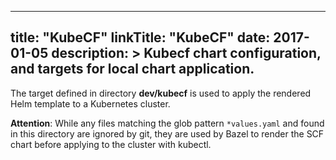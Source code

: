   
---
title: "KubeCF"
linkTitle: "KubeCF"
date: 2017-01-05
description: >
   Kubecf chart configuration, and targets for local chart application.
---

The target defined in directory __dev/kubecf__ is used to apply the
rendered Helm template to a Kubernetes cluster.

__Attention__: While any files matching the glob pattern
`*values.yaml` and found in this directory are ignored by git, they
are used by Bazel to render the SCF chart before applying to the
cluster with kubectl.
